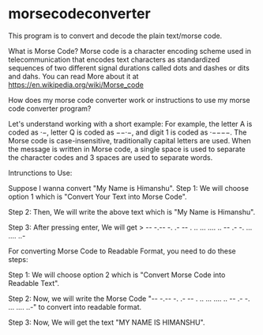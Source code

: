# morsecodeconverter
This program is to convert and decode the plain text/morse code.

What is Morse Code?
Morse code is a character encoding scheme used in telecommunication that encodes text characters as standardized sequences of two different signal durations called dots and dashes or dits and dahs.
You can read More about it at https://en.wikipedia.org/wiki/Morse_code

How does my morse code converter work or instructions to use my morse code converter program?

Let's understand working with a short example:
For example, the letter A is coded as ·−, letter Q is coded as −−·−, and digit 1 is coded as ·−−−−. The Morse code is case-insensitive, traditionally capital letters are used. When the message is written in Morse code, a single space is used to separate the character codes and 3 spaces are used to separate words.

Intrunctions to Use:

Suppose I wanna convert "My Name is Himanshu". 
Step 1:
We will choose option 1 which is  "Convert Your Text into Morse Code".

Step 2:
Then, We will write the above text which is "My Name is Himanshu".

Step 3:
After pressing enter, We will get > -- -.--   -. .- -- .   .. ...   .... .. -- .- -. ... .... ..-

For converting Morse Code to Readable Format, you need to do these steps:

Step 1:
We will choose option 2 which is  "Convert Morse Code into Readable Text".

Step 2:
Now, we will write the Morse Code "-- -.--   -. .- -- .   .. ...   .... .. -- .- -. ... .... ..-" to convert into readable format.

Step 3:
Now, We will get the text "MY NAME IS HIMANSHU".






